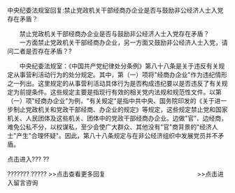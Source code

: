 中央纪委法规室回复:禁止党政机关干部经商办企业是否与鼓励非公经济人士入党存在矛盾？










　　禁止党政机关干部经商办企业是否与鼓励非公经济人士入党存在矛盾？
　　一方面禁止党政机关干部经商办企业，另一方面又鼓励非公经济人士入党，请问二者是否存在矛盾？?

　　中央纪委法规室：《中国共产党纪律处分条例》第八十八条是关于违反有关规定从事营利活动行为的处分规定。其中，第（一）项将"经商办企业"作为违纪情形之一列出。这里规定的从事营利活动具体行为是否构成违纪要以是否违反了有关规定为前提条件。这些规定主要是指现行有效的相关党内法规和规范性文件。以第（一）项"经商办企业"为例，"有关规定"是指中共中央、国务院印发的《关于进一步制止党政机关和党政干部经商、办企业的规定》等规定，这些规定禁止党和国家机关、人民团体及这些机关、团体中的党政干部经商办企业。边做"官"、边经商，难免公私不分，以权谋私，至少会使广大群众、其他没有"官"商背景的"经济人士"产生"合理怀疑"。因此，第八十八条规定与在非公经济组织中发展党员并不矛盾。

点击进入??? ??

??????? ?????
\>\>点击查看更多回复　　　　　　　　　　　　　　　\>\>点击进入留言咨询

